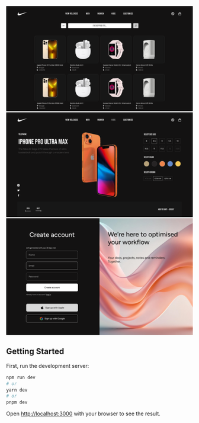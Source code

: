 <img src="./public/layout/MainPage.png">
<img src="./public/layout/Desktop - 2.png">
<img src="./public/layout/Create Account.png">

## Getting Started

First, run the development server:

```bash
npm run dev
# or
yarn dev
# or
pnpm dev
```

Open [http://localhost:3000](http://localhost:3000) with your browser to see the result.
